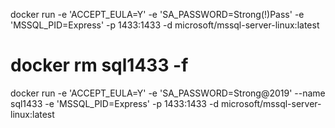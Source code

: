 
docker run -e 'ACCEPT_EULA=Y' -e 'SA_PASSWORD=Strong(!)Pass' -e 'MSSQL_PID=Express' -p 1433:1433 -d microsoft/mssql-server-linux:latest

# docker rm sql1433 -f
docker run -e 'ACCEPT_EULA=Y' -e 'SA_PASSWORD=Strong@2019' --name sql1433 -e 'MSSQL_PID=Express' -p 1433:1433 -d microsoft/mssql-server-linux:latest
